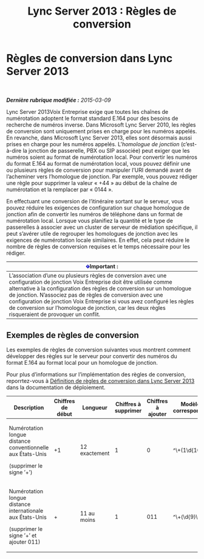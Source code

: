 ﻿---
title: 'Lync Server 2013 : Règles de conversion'
TOCTitle: Règles de conversion
ms:assetid: 6e067bd4-4931-4385-81ac-2acae45a16d8
ms:mtpsurl: https://technet.microsoft.com/fr-fr/library/Gg398520(v=OCS.15)
ms:contentKeyID: 49297542
ms.date: 05/20/2016
mtps_version: v=OCS.15
ms.translationtype: HT
---

# Règles de conversion dans Lync Server 2013

 

_**Dernière rubrique modifiée :** 2015-03-09_

Lync Server 2013Voix Entreprise exige que toutes les chaînes de numérotation adoptent le format standard E.164 pour des besoins de recherche de numéros inverse. Dans Microsoft Lync Server 2010, les règles de conversion sont uniquement prises en charge pour les numéros appelés. En revanche, dans Microsoft Lync Server 2013, elles sont désormais aussi prises en charge pour les numéros appelés. L’*homologue de jonction* (c’est-à-dire la jonction de passerelle, PBX ou SIP associée) peut exiger que les numéros soient au format de numérotation local. Pour convertir les numéros du format E.164 au format de numérotation local, vous pouvez définir une ou plusieurs règles de conversion pour manipuler l’URI demandé avant de l’acheminer vers l’homologue de jonction. Par exemple, vous pouvez rédiger une règle pour supprimer la valeur « +44 » au début de la chaîne de numérotation et la remplacer par « 0144 ».

En effectuant une conversion de l’itinéraire sortant sur le serveur, vous pouvez réduire les exigences de configuration sur chaque homologue de jonction afin de convertir les numéros de téléphone dans un format de numérotation local. Lorsque vous planifiez la quantité et le type de passerelles à associer avec un cluster de serveur de médiation spécifique, il peut s’avérer utile de regrouper les homologues de jonction avec les exigences de numérotation locale similaires. En effet, cela peut réduire le nombre de règles de conversion requises et le temps nécessaire pour les rédiger.

<table>
<thead>
<tr class="header">
<th><img src="images/Gg425917.important(OCS.15).gif" title="important" alt="important" />Important :</th>
</tr>
</thead>
<tbody>
<tr class="odd">
<td>L’association d’une ou plusieurs règles de conversion avec une configuration de jonction Voix Entreprise doit être utilisée comme alternative à la configuration des règles de conversion sur un homologue de jonction. N’associez pas de règles de conversion avec une configuration de jonction Voix Entreprise si vous avez configuré les règles de conversion sur l’homologue de jonction, car les deux règles risqueraient de provoquer un conflit.</td>
</tr>
</tbody>
</table>


## Exemples de règles de conversion

Les exemples de règles de conversion suivantes vous montrent comment développer des règles sur le serveur pour convertir des numéros du format E.164 au format local pour un homologue de jonction.

Pour plus d’informations sur l’implémentation des règles de conversion, reporrtez-vous à [Définition de règles de conversion dans Lync Server 2013](lync-server-2013-defining-translation-rules.md) dans la documentation de déploiement.


<table>
<colgroup>
<col style="width: 12%" />
<col style="width: 12%" />
<col style="width: 12%" />
<col style="width: 12%" />
<col style="width: 12%" />
<col style="width: 12%" />
<col style="width: 12%" />
<col style="width: 12%" />
</colgroup>
<thead>
<tr class="header">
<th>Description</th>
<th>Chiffres de début</th>
<th>Longueur</th>
<th>Chiffres à supprimer</th>
<th>Chiffres à ajouter</th>
<th>Modèle de correspondance</th>
<th>Conversion</th>
<th>Exemple</th>
</tr>
</thead>
<tbody>
<tr class="odd">
<td><p>Numérotation longue distance conventionnelle aux États-Unis</p>
<p>(supprimer le signe ’+’)</p></td>
<td><p>+1</p></td>
<td><p>12 exactement</p></td>
<td><p>1</p></td>
<td><p>0</p></td>
<td><p>^\+(1\d{10})$</p></td>
<td><p>$1</p></td>
<td><p>+14255551010 devient 14255551010</p></td>
</tr>
<tr class="even">
<td><p>Numérotation longue distance internationale aux États-Unis</p>
<p>(supprimer le signe ’+’ et ajouter 011)</p></td>
<td><p>+</p></td>
<td><p>11 au moins</p></td>
<td><p>1</p></td>
<td><p>011</p></td>
<td><p>^\+(\d{9}\d+)$</p></td>
<td><p>011$1</p></td>
<td><p>+441235551010 devient 011441235551010</p></td>
</tr>
</tbody>
</table>

